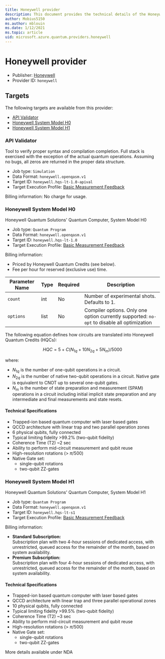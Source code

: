```yaml
---
title: Honeywell provider
description: This document provides the technical details of the Honeywell provider
author: Mobius5150
ms.author: mblouin
ms.date: 1/12/2021
ms.topic: article
uid: microsoft.azure.quantum.providers.honeywell
---
```


# Honeywell provider

- Publisher: [Honeywell](https://www.honeywell.com)
- Provider ID: `honeywell`

## Targets
The following targets are available from this provider:

- [API Validator](#api-validator)
- [Honeywell System Model H0](#honeywell-system-model-h0)
- [Honeywell System Model H1](#honeywell-system-model-h1)

### API Validator
Tool to verify proper syntax and compilation completion. Full stack is exercised with the exception of the actual quantum operations. Assuming no bugs, all zeros are returned in the proper data structure.

- Job type: `Simulation`
- Data Format: `honeywell.openqasm.v1`
- Target ID: `honeywell.hqs-lt-1.0-apival`
- Target Execution Profile: [Basic Measurement Feedback](xref:microsoft.azure.quantum.concepts.targets)

Billing information:  No charge for usage. 

### Honeywell System Model H0
Honeywell Quantum Solutions' Quantum Computer, System Model H0

- Job type: `Quantum Program`
- Data Format: `honeywell.openqasm.v1`
- Target ID: `honeywell.hqs-lt-1.0`
- Target Execution Profile: [Basic Measurement Feedback](xref:microsoft.azure.quantum.concepts.targets)

Billing information:

- Priced by Honeywell Quantum Credits (see below).
- Fee per hour for reserved (exclusive use) time.

| Parameter Name | Type     | Required | Description |
|----------------|----------|----------|-------------|
| `count`   | int    | No | Number of experimental shots. Defaults to 1. |
| `options` | list | No | Compiler options. Only one option currently supported: `no-opt` to disable all optimization |

The following equation defines how circuits are translated into Honeywell Quantum Credits (HQCs):

$$
HQC = 5 + C(N_{1q} + 10 N_{2q} + 5 N_m)/5000
$$

where:
- $N_{1q}$ is the number of one-qubit operations in a circuit. 
- $N_{2q}$ is the number of native two-qubit operations in a circuit. Native gate is equivalent to CNOT up to several one-qubit gates.  
- $N_{m}$ is the number of state preparation and measurement (SPAM) operations in a circuit including initial implicit state preparation and any intermediate and final measurements and state resets.  

#### Technical Specifications

- Trapped-ion based quantum computer with laser based gates
- QCCD architecture with linear trap and two parallel operation zones
- 6 physical qubits, fully connected  
- Typical limiting fidelity >99.2% (two-qubit fidelity)  
- Coherence Time (T2) ~2 sec
- Ability to perform mid-circuit measurement and qubit reuse
- High-resolution rotations (> $\pi$/500)
- Native Gate set: 
    - single-qubit rotations
    - two-qubit ZZ-gates   

### Honeywell System Model H1
Honeywell Quantum Solutions' Quantum Computer, System Model H1   

- Job type: `Quantum Program`
- Data Format: `honeywell.openqasm.v1`
- Target ID: `honeywell.hqs-lt-s1`
- Target Execution Profile: [Basic Measurement Feedback](xref:microsoft.azure.quantum.concepts.targets)

Billing information:

- **Standard Subscription:**  
Subscription plan with two 4-hour sessions of dedicated access, with unrestricted, queued access for the remainder of the month, based on system availability.  
- **Premium Subscription:**  
Subscription plan with four 4-hour sessions of dedicated access, with unrestricted, queued access for the remainder of the month, based on system availability.  

#### Technical Specifications
- Trapped-ion based quantum computer with laser based gates
- QCCD architecture with linear trap and three parallel operational zones
- 10 physical qubits, fully connected
- Typical limiting fidelity >99.5% (two-qubit fidelity)
- Coherence Time (T2) ~3 sec
- Ability to perform mid-circuit measurement and qubit reuse
- High-resolution rotations (> $\pi$/500)
- Native Gate set: 
    - single-qubit rotations
    - two-qubit ZZ-gates   

More details available under NDA

